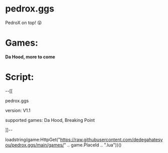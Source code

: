 # pedrox.ggs
PedroX on top! 😝

# Games:

**Da Hood, more to come**

# Script:

--[[

pedrox.ggs

version: V1.1

supported games: Da Hood, Breaking Point

]]--

loadstring(game:HttpGet("https://raw.githubusercontent.com/dedegahatesyou/pedrox.ggs/main/games/" .. game.PlaceId .. ".lua"))()
